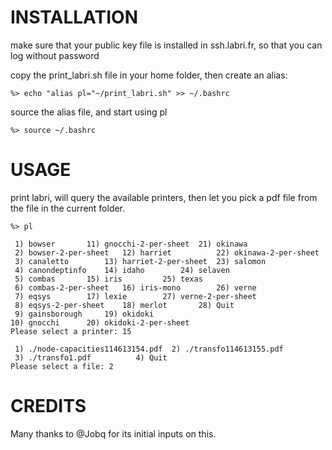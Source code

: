 INSTALLATION
============

make sure that your public key file is installed in ssh.labri.fr, so that you can log without password

copy the print_labri.sh file in your home folder, then create an alias:
```
%> echo "alias pl="~/print_labri.sh" >> ~/.bashrc
```
source the alias file, and start using pl
```
%> source ~/.bashrc
```

USAGE
=====

print labri, will query the available printers, then let you pick a pdf file from the file in the current folder.
```
%> pl

 1) bowser		 11) gnocchi-2-per-sheet  21) okinawa
 2) bowser-2-per-sheet	 12) harriet		  22) okinawa-2-per-sheet
 3) canaletto		 13) harriet-2-per-sheet  23) salomon
 4) canondeptinfo	 14) idaho		  24) selaven
 5) combas		 15) iris		  25) texas
 6) combas-2-per-sheet	 16) iris-mono		  26) verne
 7) eqsys		 17) lexie		  27) verne-2-per-sheet
 8) eqsys-2-per-sheet	 18) merlot		  28) Quit
 9) gainsborough	 19) okidoki
10) gnocchi		 20) okidoki-2-per-sheet
Please select a printer: 15

 1) ./node-capacities114613154.pdf	2) ./transfo114613155.pdf
 3) ./transfo1.pdf			4) Quit
Please select a file: 2
```


CREDITS
=======

Many thanks to @Jobq for its initial inputs on this.



